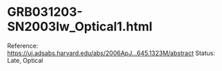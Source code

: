 # GRB031203-SN2003lw_Optical1.html

Reference: https://ui.adsabs.harvard.edu/abs/2006ApJ...645.1323M/abstract
Status: Late, Optical